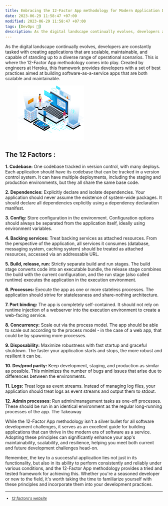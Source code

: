 ```yaml
---
title: Embracing the 12-Factor App methodology for Modern Application Development
date: 2023-06-29 11:58:47 +07:00
modified: 2023-06-29 11:58:47 +07:00
tags: [DevOps 🔄]
description: As the digital landscape continually evolves, developers are constantly tasked with creating applications that are scalable, maintainable, and capable of standing up to a diverse range of operational scenarios. This is where the 12-Factor App methodology comes into play.
---
```


As the digital landscape continually evolves, developers are constantly tasked with creating applications that are scalable, maintainable, and capable of standing up to a diverse range of operational scenarios. This is where the 12-Factor App methodology comes into play. Created by engineers at Heroku, this framework provides developers with a set of best practices aimed at building software-as-a-service apps that are both scalable and maintainable.

<figure>
<img src="/assets/img/5/1.png" alt="" style="width:50%;height:50%;">
</figure>

## The 12 Factors :

**1. Codebase:** One codebase tracked in version control, with many deploys. Each application should have its codebase that can be tracked in a version control system. It can have multiple deployments, including the staging and production environments, but they all share the same base code.

**2. Dependencies:** Explicitly declare and isolate dependencies. Your application should never assume the existence of system-wide packages. It should declare all dependencies explicitly using a dependency declaration manifest.

**3. Config:** Store configuration in the environment. Configuration options should always be separated from the application itself, ideally using environment variables.

**4. Backing services:** Treat backing services as attached resources. From the perspective of the application, all services it consumes (database, messaging system, caching system) should be treated as attached resources, accessed via an addressable URL.

**5. Build, release, run:** Strictly separate build and run stages. The build stage converts code into an executable bundle, the release stage combines the build with the current configuration, and the run stage (also called runtime) executes the application in the execution environment.

**6. Processes:** Execute the app as one or more stateless processes. The application should strive for statelessness and share-nothing architecture.

**7. Port binding:** The app is completely self-contained. It should not rely on runtime injection of a webserver into the execution environment to create a web-facing service.

**8. Concurrency:** Scale out via the process model. The app should be able to scale out according to the process model - in the case of a web app, that could be by spawning more processes.

**9. Disposability:** Maximize robustness with fast startup and graceful shutdown. The faster your application starts and stops, the more robust and resilient it can be.

**10. Dev/prod parity:** Keep development, staging, and production as similar as possible. This minimizes the number of bugs and issues that arise due to differences between the environments.

**11. Logs:** Treat logs as event streams. Instead of managing log files, your application should treat logs as event streams and output them to stdout.

**12. Admin processes:** Run admin/management tasks as one-off processes. These should be run in an identical environment as the regular long-running processes of the app.
The Takeaway

While the 12-Factor App methodology isn't a silver bullet for all software development challenges, it serves as an excellent guide for building applications that can thrive in the modern era of software as a service. Adopting these principles can significantly enhance your app's maintainability, scalability, and resilience, helping you meet both current and future development challenges head-on.

Remember, the key to a successful application lies not just in its functionality, but also in its ability to perform consistently and reliably under various conditions, and the 12-Factor App methodology provides a tried and tested framework for achieving this. Whether you're a seasoned developer or new to the field, it's worth taking the time to familiarize yourself with these principles and incorporate them into your development practices.

<hr>

<p>
    <ul style="font-size: 12px;">
        <li><em><a href="https://12factor.net/">12 factors's website</a></em></li>
    </ul>
</p>
